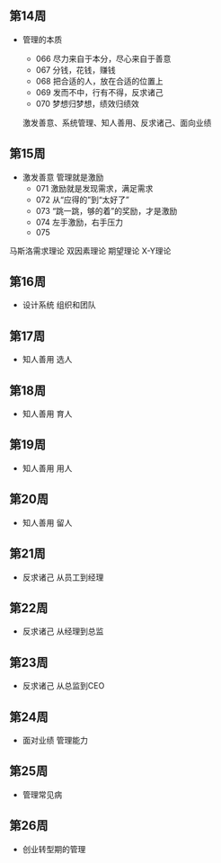 ## 第14周 ##
- 管理的本质
	- 066 尽力来自于本分，尽心来自于善意
	- 067 分钱，花钱，赚钱
	- 068 把合适的人，放在合适的位置上
	- 069 发而不中，行有不得，反求诸己
	- 070 梦想归梦想，绩效归绩效
	
	激发善意、系统管理、知人善用、反求诸己、面向业绩
## 第15周 ##
- 激发善意 管理就是激励
	- 071 激励就是发现需求，满足需求
	- 072 从“应得的”到“太好了”
	- 073 “跳一跳，够的着”的奖励，才是激励 
	- 074 左手激励，右手压力 
	- 075

马斯洛需求理论 双因素理论 期望理论 X-Y理论

## 第16周 ##
- 设计系统 组织和团队

## 第17周 ##
- 知人善用 选人

## 第18周 ##
- 知人善用 育人

## 第19周 ##
- 知人善用 用人

## 第20周 ##
- 知人善用 留人

## 第21周 ##
- 反求诸己 从员工到经理

## 第22周 ##
- 反求诸己 从经理到总监

## 第23周 ##
- 反求诸己 从总监到CEO

## 第24周 ##
- 面对业绩 管理能力

## 第25周 ##
- 管理常见病

## 第26周 ##
- 创业转型期的管理



